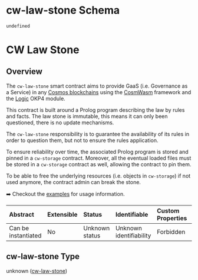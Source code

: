 # cw-law-stone Schema

```txt
undefined
```

# CW Law Stone

## Overview

The `cw-law-stone` smart contract aims to provide GaaS (i.e. Governance as a Service) in any [Cosmos blockchains](https://cosmos.network/) using the [CosmWasm](https://cosmwasm.com/) framework and the [Logic](https://docs.okp4.network/modules/next/logic) OKP4 module.

This contract is built around a Prolog program describing the law by rules and facts. The law stone is immutable, this means it can only been questioned, there is no update mechanisms.

The `cw-law-stone` responsibility is to guarantee the availability of its rules in order to question them, but not to ensure the rules application.

To ensure reliability over time, the associated Prolog program is stored and pinned in a `cw-storage` contract. Moreover, all the eventual loaded files must be stored in a `cw-storage` contract as well, allowing the contract to pin them.

To be able to free the underlying resources (i.e. objects in `cw-storage`) if not used anymore, the contract admin can break the stone.

➡️ Checkout the [examples](https://github.com/okp4/contracts/tree/main/contracts/cw-law-stone/exemples/) for usage information.

| Abstract            | Extensible | Status         | Identifiable            | Custom Properties | Additional Properties | Access Restrictions | Defined In                                                           |
| :------------------ | :--------- | :------------- | :---------------------- | :---------------- | :-------------------- | :------------------ | :------------------------------------------------------------------- |
| Can be instantiated | No         | Unknown status | Unknown identifiability | Forbidden         | Allowed               | none                | [cw-law-stone.json](schema/cw-law-stone.json "open original schema") |

## cw-law-stone Type

unknown ([cw-law-stone](cw-law-stone.md))
